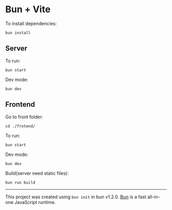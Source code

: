# Bun + Vite

To install dependencies:

```
bun install
```

## Server

To run:
```
bun start
```
Dev mode:
```
bun dev
```

## Frontend

Go to front folder:
```
cd ./frotend/
```

To run:
```
bun start
```

Dev mode:
```
bun dev
```

Build(server need static files):
```
bun run build
```

***

This project was created using `bun init` in bun v1.2.0. [Bun](https://bun.sh) is a fast all-in-one JavaScript runtime.
